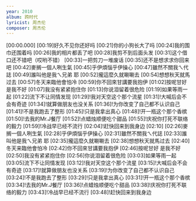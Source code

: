 ```yaml
---
year: 2010
album: 跨时代
lyricist: 周杰伦
composer: 周杰伦
---
```

[00:00.000]
[00:19]好久不见你还好吗
[00:21]你的小狗长大了吗
[00:24]我的围巾还围着吗
[00:26]我的相片都丢了吧
[00:28]我剪不到后面头发
[00:31]这个借口还不错吧（哎哟不错）
[00:33]一把剪刀一堆废话
[00:35]还不是想求求你回来吧
[00:42]麥搁一個人咧生氣
[00:45]乎伊煩惱乎伊操心
[00:47]雖然不關我ㄟ代誌
[00:49]誰叫他是我ㄟ兄弟 耶
[00:52]攏這麼久就唰唰去
[00:54]想想秋天就馬过去
[00:57]冬天来臨他會怕冷
[00:59]你不回來甘講要我抱伊
[01:02]按呢甘好 是我不好
[01:07]我没有紧紧抱住你
[01:13]你说泪留着很危险
[01:19]如果等雨一起
[01:22]流下不让同情发现
[01:29]!我对天空这个那个流星
[01:31]!大喊后会不会有奇迹
[01:34]!就算做朋友也没关系
[01:36]!为你改变了自己都不认识自己
[01:41]!不是我跑去了整形
[01:45]!只是我拿出真心
[01:48]!开一瓶这个那个香槟
[01:50]!去我的Mr.J餐厅
[01:52]!点蜡烛顺便吃个甜品
[01:55]!庆祝你打死不联络的毅力
[01:59]!冷战早已经不流行
[02:04]!赶快回来到我身边
[02:10]
[02:26]麥搁一個人咧生氣
[02:28]乎伊煩惱乎伊操心
[02:31]雖然不關我ㄟ代誌
[02:33]誰叫他是我ㄟ兄弟 耶
[02:35]攏這麼久就唰唰去
[02:38]想想秋天就馬过去
[02:40]冬天来臨他會怕冷
[02:42]你不回來甘講要我抱伊
[02:46]按呢甘好 是我不好
[02:50]我没有紧紧抱住你
[02:56]你说泪留着很危险
[03:03]如果等雨一起
[03:05]流下不让同情发现
[03:12]!我对天空这个那个流星
[03:15]!大喊后会不会有奇迹
[03:17]!就算做朋友也没关系
[03:19]!为你改变了自己都不认识自己
[03:24]!不是我跑去了整形
[03:29]!只是我拿出真心
[03:31]!开一瓶这个那个香槟
[03:34]!去我的Mr.J餐厅
[03:36]!点蜡烛顺便吃个甜品
[03:38]!庆祝你打死不联络的毅力
[03:43]!冷战早已经不流行
[03:48]!赶快回来到我身边